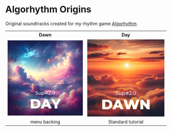 # Algorhythm Origins

Original soundtracks created for my rhythm game [*Algorhythm*](https://github.com/Sup2point0/Algorhythm).

<table>
  <tr>
    <th align="center"> Dawn </th>
    <th align="center"> Day </th>
  </tr>
  <tr>
    <td> <img src="../../../.assets/covers/Day.PNG"> </td>
    <td> <img src="../../../.assets/covers/Dawn.PNG"> </td>
  </tr>
  <tr>
    <td align="center"> menu backing </td>
    <td align="center"> Standard tutorial </td>
  </tr>
</table>
